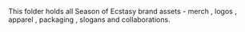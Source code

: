 This folder holds all Season of Ecstasy brand assets - merch , logos , apparel , packaging , slogans and collaborations.
